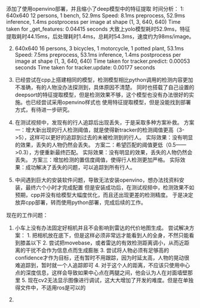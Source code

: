 添加了使用openvino部署，并且缩小了deep模型中的特征提取
时间分析：
1:  640x640 12 persons, 1 bench, 52.9ms
    Speed: 8.1ms preprocess, 52.9ms inference, 1.4ms postprocess per image at shape (1, 3, 640, 640)
    Time taken for _get_features: 0.04415 seconds
    大致上yolo模型耗时52.9ms，特征提取耗时44.15ms，后处理耗时1.4ms，总耗时54.3ms，速度约为98ms/image。

2.  640x640 16 persons, 3 bicycles, 1 motorcycle, 1 potted plant, 53.1ms
    Speed: 7.5ms preprocess, 53.1ms inference, 1.4ms postprocess per image at shape (1, 3, 640, 640)
    Time taken for tracker.predict: 0.00053 seconds
    Time taken for tracker.update: 0.00177 seconds

3.  已经尝试在cpp上搭建相同的模型，检测模型相比python调用的检测内容更加不准确，有的人物没办法探测到，具体原因不清楚。
    同时也搭载了自己设置的deepsort的特征提取模型，但是检测效果不够，这个模型也没有办法很好的实施。也已经尝试采用openvino样式也
    使用特征提取模型，但是没能找到部署方式，有待进一步研究。

4.  在测试视频中，发现有的行人追踪后出现丢失，于是采取多种方案补救。
    方案一：增大新出现的行人检测阈值，就是使得新tracker的检测阈值更高（3->5），这样可以更好的追踪到过去的未被检测到的行人。
    实际效果：没有明显的效果，丢失的人物仍然会丢失。
    方案二：希望匹配的阈值更低（0.5——>0.3），方便重新最终匹配。
    实际效果：没有明显的效果，丢失的人物仍然会丢失。
    方案三：增加检测的置信度阈值，使得行人检测更加严格。
    实际效果：成功解决了丢失的问题，可以追踪到所有行人。

5.  中间遇到巨大的安装软件问题，导致无法安装openvino，想办法找资料安装，最终六个小时才完成配置
    但是安装成功后，在测试视频中，检测效果不如预期，cpp并没有给模型大幅度优化，而且还出现更差的检测精度。
    于是决定放弃cpp部署，转而使用python部署，完成后续的工作。

现在的工作问题：
1.  小车上没有办法固定好相机并且不会影响到雷达的代价地图生成。
    尝试解决方案：
        1. 把相机放在底下，但是这样必须非常远才能看到人的全身，不然只能看到膝盖以下
        2. 尝试把movebase，或者雷达的有效检测距离调小，从而近距离的干扰不会作为信息点而生成膨胀
        3. 尝试将人物必须有足够高的confidence才作为目标，还有暂时不用跟踪，因为时延太高，人物的晃动很难追踪到，暂时就一个人追踪即可
        4. 对于这个人的距离，不应该只使用中心点的深度信息，这样会导致如果中心点在两腿之间，他会认为人在对面墙壁那里
        5. 现在cv2无法显示图像进行调试，这大大增加了开发的难度。但是在单独得文件中，不适用ros是可以的
        
2.